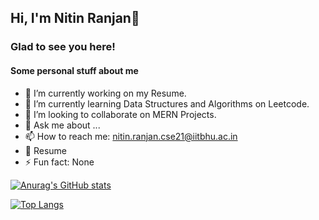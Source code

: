 ## Hi, I'm Nitin Ranjan👋

### Glad to see you here! 

#### Some personal stuff about me
- 🔭 I’m currently working on my Resume.
- 🌱 I’m currently learning Data Structures and Algorithms on Leetcode.
- 👯 I’m looking to collaborate on MERN Projects.
- 💬 Ask me about ...
- 📫 How to reach me: nitin.ranjan.cse21@iitbhu.ac.in
- 📄 Resume
- ⚡ Fun fact: None

[![Anurag's GitHub stats](https://github-readme-stats.vercel.app/api?username=nitinranjan707&show_icons=true&theme=tokyonight&hide_border=true&&count_private=true&include_all_commits=true)](https://github.com/anuraghazra/github-readme-stats)

[![Top Langs](https://github-readme-stats.vercel.app/api/top-langs/?username=nitinranjan707&layout=donut-vertical)](https://github.com/anuraghazra/github-readme-stats)
